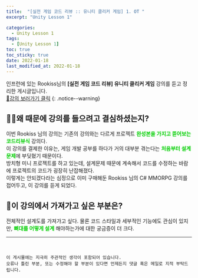 ```yaml
---
title:  "[실전 게임 코드 리뷰 :: 유니티 클리커 게임] 1. OT "
excerpt: "Unity Lesson 1"

categories:
  - Unity Lesson 1
tags:
  - [Unity Lesson 1]
toc: true
toc_sticky: true
date: 2022-01-18
last_modified_at: 2022-01-18
---
```


인프런에 있는 Rookiss님의 **[실전 게임 코드 리뷰] 유니티 클리커 게임** 강의를 듣고 정리한 게시글입니다.
<br>
[🔔강의 보러가기 클릭](https://www.inflearn.com/course/%EC%8B%A4%EC%A0%84%EA%B2%8C%EC%9E%84-%EC%BD%94%EB%93%9C%EB%A6%AC%EB%B7%B0-%EC%9C%A0%EB%8B%88%ED%8B%B0-%ED%81%B4%EB%A6%AC%EC%BB%A4)
{: .notice--warning}


## 💁‍♂️왜 때문에 강의를 들으려고 결심하셨는지?

>
이번 Rookiss 님의 강의는 기존의 강의와는 다르게 프로젝트 <span style="color:#00ce00;"><strong>완성본을 가지고 뜯어보는 코드리뷰식</strong></span> 강의다.  
이 강의를 결제한 이유는, 게임 개발 공부를 하다가 거의 대부분 겪는다는 <span style="color:#00ce00;"><strong>처음부터 설계 문제</strong></span>에 부딪혔기 때문이다.  
방치형 미니 프로젝트를 하고 있는데, 설계문제 때문에 계속해서 코드를 수정하는 바람에 프로젝트의 코드가 굉장히 난잡해졌다.  
이렇게는 안되겠다라는 심정으로 이미 구매해둔 Rookiss 님의 C# MMORPG 강의를 접어두고, 이 강의를 듣게 되었다.
>

## 🎯이 강의에서 가져가고 싶은 부분은?

>
전체적인 설계도를 가져가고 싶다.
물론 코드 스타일과 세부적인 기능에도 관심이 있지만, <span style="color:#00ce00;"><strong>뼈대를 어떻게 설계</strong></span> 해야하는가에 대한 궁금증이 더 크다.
>

<hr><br>

    이 게시물에는 지극히 주관적인 생각이 포함되어 있습니다. 
    오류나 틀린 부분, 또는 수정해야 할 부분이 있다면 언제든지 댓글 혹은 메일로 지적 부탁드립니다.
    


